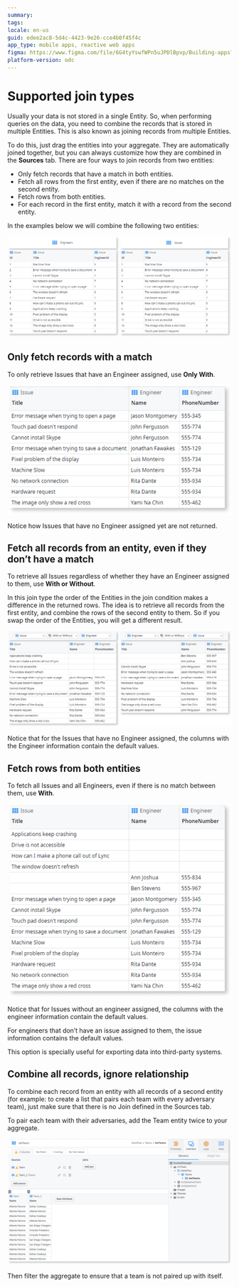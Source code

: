 ```yaml
---
summary:
tags: 
locale: en-us
guid: edee2ac8-5d4c-4423-9e26-cce4b0f45f4c
app_type: mobile apps, reactive web apps
figma: https://www.figma.com/file/6G4tyYswfWPn5uJPDlBpvp/Building-apps?type=design&node-id=3203%3A8518&t=ZwHw8hXeFhwYsO5V-1
platform-version: odc
---
```


# Supported join types

Usually your data is not stored in a single Entity. So, when performing queries on the data, you need to combine the records that is stored in multiple Entities. This is also known as joining records from multiple Entities.

To do this, just drag the entities into your aggregate. They are automatically joined together, but you can always customize how they are combined in the **Sources** tab. There are four ways to join records from two entities:

* Only fetch records that have a match in both entities.
* Fetch all rows from the first entity, even if there are no matches on the second entity.
* Fetch rows from both entities.
* For each record in the first entity, match it with a record from the second entity.

In the examples below we will combine the following two entities:

![](images/originaltables.png)

## Only fetch records with a match

To only retrieve Issues that have an Engineer assigned, use **Only With**.

![](images/onlywith-example.png)

Notice how Issues that have no Engineer assigned yet are not returned.

## Fetch all records from an entity, even if they don’t have a match

To retrieve all Issues regardless of whether they have an Engineer assigned to them, use **With or Without**.

In this join type the order of the Entities in the join condition makes a difference in the returned rows. The idea is to retrieve all records from the first entity, and combine the rows of the second entity to them. So if you swap the order of the Entities, you will get a different result.

![](images/withorwithout-difference.png)

Notice that for the Issues that have no Engineer assigned, the columns with the Engineer information contain the default values.

## Fetch rows from both entities

To fetch all Issues and all Engineers, even if there is no match between them, use **With**.

![](images/with-example.png)

Notice that for Issues without an engineer assigned, the columns with the engineer information contain the default values.

For engineers that don’t have an issue assigned to them, the issue information contains the default values.

This option is specially useful for exporting data into third-party systems.

## Combine all records, ignore relationship

To combine each record from an entity with all records of a second entity (for example: to create a list that pairs each team with every adversary team), just make sure that there is no Join defined in the Sources tab.

To pair each team with their adversaries, add the Team entity twice to your aggregate.

![](images/crossjoin-example.png)

Then filter the aggregate to ensure that a team is not paired up with itself.
